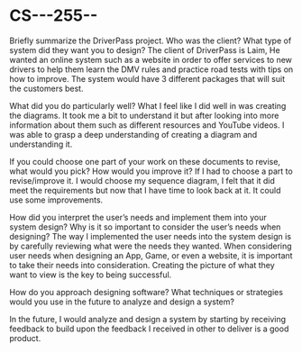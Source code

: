 # CS---255--

Briefly summarize the DriverPass project. Who was the client? What type of system did they want you to design?
The client of DriverPass is Laim, He wanted an online system such as a website in order to offer services
to new drivers to help them learn the DMV rules and practice road tests with tips on how to improve. The 
system would have 3 different packages that will suit the customers best. 
 
What did you do particularly well?
What I feel like I did well in was creating the diagrams. It took me a bit to understand it but after looking into more
information about them such as different resources and YouTube videos. I was able to grasp a deep understanding of
creating a diagram and understanding it.

If you could choose one part of your work on these documents to revise, what would you pick? How would you improve it?
If I had to choose a part to revise/improve it. I would choose my sequence  diagram, I felt that it did meet the requirements but 
now that I have time to look back at it. It could use some improvements.

How did you interpret the user’s needs and implement them into your system design? Why is it so important to consider the user’s needs when designing?
The way I implemented the user needs into the system design is by carefully reviewing what were the needs they wanted. When considering user needs when 
designing an App, Game, or even a website, it is important to take their needs into consideration. Creating the picture of what they want to view
is the key to being successful. 


How do you approach designing software? What techniques or strategies would you use in the future to analyze and design a system?

In the future, I would analyze and design a system by starting by receiving feedback to build upon the feedback I received in other to 
deliver is a good product.
